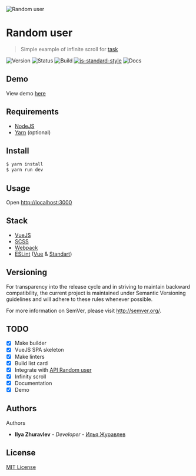 ![Random user](https://www.outsystems.com/Forge_CW/_image.aspx/Q8LvY--6WakOw9afDCuuGWx8sLLzB644dIPSIUwO0gc=/randomuser)
# Random user
> Simple example of infinite scroll for [task](https://docs.google.com/document/d/1KlIf8bakSVkhS9DT4TnZ2ikovAQJBXTBVvkFJThsJhw/edit#)

![Version](https://img.shields.io/badge/version-0.0.1-brightgreen.svg?longCache=true&style=flat-square)
![Status](https://img.shields.io/badge/status-stable-brightgreen.svg?longCache=true&style=flat-square)
![Build](https://img.shields.io/badge/build-passing-brightgreen.svg?longCache=true&style=flat-square)
[![js-standard-style](https://img.shields.io/badge/code%20style-standard-brightgreen.svg)](http://standardjs.com)
![Docs](https://img.shields.io/badge/docs-jsdoc-brightgreen.svg?longCache=true&style=flat-square)

## Demo
View demo [here](https://ichiro18.github.io/Random-user/)

## Requirements
* [NodeJS](https://nodejs.org/en/)
* [Yarn](https://yarnpkg.com/lang/en/) (optional)

## Install

```bash
$ yarn install
$ yarn run dev
```

## Usage
Open [http://localhost:3000](http://localhost:3000)


## Stack
- [VueJS](https://vuejs.org/)
- [SCSS](https://sass-lang.com/)
- [Webpack](https://webpack.js.org/)
- [ESLint](https://eslint.org/) ([Vue](https://github.com/vuejs/eslint-plugin-vue) & [Standart](https://github.com/standard/eslint-config-standard))

## Versioning
For transparency into the release cycle and in striving to maintain backward compatibility, the current project is maintained under Semantic Versioning guidelines and will adhere to these rules whenever possible.

For more information on SemVer, please visit http://semver.org/.

## TODO
- [X] Make builder
- [X] VueJS SPA skeleton
- [X] Make linters
- [X] Build list card
- [X] Integrate with [API Random user](https://randomuser.me/)
- [X] Infinity scroll
- [X] Documentation
- [X] Demo

## Authors
Authors
* **Ilya Zhuravlev** - *Developer* - [Илья Журавлев](https://vk.com/idev_dir)

## License
[MIT License](http://http//opensource.org/licenses/mit-license.php)
